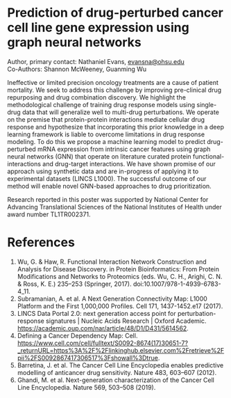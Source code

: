 # Prediction of drug-perturbed cancer cell line gene expression using graph neural networks

Author, primary contact: Nathaniel Evans, evansna@ohsu.edu  
Co-Authors: Shannon McWeeney, Guanming Wu

Ineffective or limited precision oncology treatments are a cause of patient mortality. We seek to address this challenge by improving pre-clinical drug repurposing and drug combination discovery. We highlight the methodological challenge of training drug response models using single-drug data that will generalize well to multi-drug perturbations. We operate on the premise that protein-protein interactions mediate cellular drug response and hypothesize that incorporating this prior knowledge in a deep learning framework is liable to overcome limitations in drug response modeling. To do this we propose a machine learning model to predict drug-perturbed mRNA expression from intrinsic cancer features using graph neural networks (GNN) that operate on literature curated protein functional-interactions and drug-target interactions. We have shown promise of our approach using synthetic data and are in-progress of applying it to experimental datasets (LINCS L1000). The successful outcome of our method will enable novel GNN-based approaches to drug prioritization.  

Research reported in this poster was supported by National Center for Advancing Translational Sciences of the National Institutes of Health under award number TL1TR002371.  

# References 

1.	Wu, G. & Haw, R. Functional Interaction Network Construction and Analysis for Disease Discovery. in Protein Bioinformatics: From Protein Modifications and Networks to Proteomics (eds. Wu, C. H., Arighi, C. N. & Ross, K. E.) 235–253 (Springer, 2017). doi:10.1007/978-1-4939-6783-4_11.
2.	Subramanian, A. et al. A Next Generation Connectivity Map: L1000 Platform and the First 1,000,000 Profiles. Cell 171, 1437-1452.e17 (2017).
3.	LINCS Data Portal 2.0: next generation access point for perturbation-response signatures | Nucleic Acids Research | Oxford Academic. https://academic.oup.com/nar/article/48/D1/D431/5614562.
4.	Defining a Cancer Dependency Map: Cell. https://www.cell.com/cell/fulltext/S0092-8674(17)30651-7?_returnURL=https%3A%2F%2Flinkinghub.elsevier.com%2Fretrieve%2Fpii%2FS0092867417306517%3Fshowall%3Dtrue.
5.	Barretina, J. et al. The Cancer Cell Line Encyclopedia enables predictive modelling of anticancer drug sensitivity. Nature 483, 603–607 (2012).
6.	Ghandi, M. et al. Next-generation characterization of the Cancer Cell Line Encyclopedia. Nature 569, 503–508 (2019).



